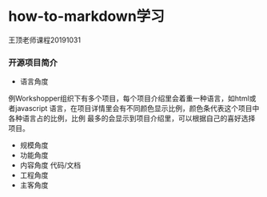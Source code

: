 # how-to-markdown学习

王顶老师课程20191031

### 开源项目简介 
* 语言角度

例Workshopper组织下有多个项目，每个项目介绍里会着重一种语言，如html或者javascript
语言，在项目详情里会有不同颜色显示比例，颜色条代表这个项目中各种语言占的比例，比例
最多的会显示到项目介绍里，可以根据自己的喜好选择项目。
* 规模角度
* 功能角度
* 内容角度  代码/文档
* 工程角度
* 主客角度
